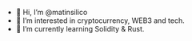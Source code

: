 - 👋 Hi, I’m @matinsilico
- 👀 I’m interested in cryptocurrency, WEB3 and tech.
- 🌱 I’m currently learning Solidity & Rust.



<!---
matinsilico/matinsilico is a ✨ special ✨ repository because its `README.md` (this file) appears on your GitHub profile.
You can click the Preview link to take a look at your changes.
--->
